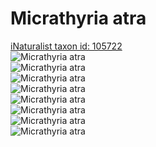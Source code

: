 
Micrathyria atra
================
  
[iNaturalist taxon id: 105722](https://www.inaturalist.org/taxa/105722)  
![Micrathyria atra](https://inaturalist-open-data.s3.amazonaws.com/photos/5977675/medium.jpeg)  
![Micrathyria atra](https://inaturalist-open-data.s3.amazonaws.com/photos/5977676/medium.jpeg)  
![Micrathyria atra](https://inaturalist-open-data.s3.amazonaws.com/photos/5977679/medium.jpeg)  
![Micrathyria atra](https://inaturalist-open-data.s3.amazonaws.com/photos/5977681/medium.jpeg)  
![Micrathyria atra](https://inaturalist-open-data.s3.amazonaws.com/photos/5977675/medium.jpeg)  
![Micrathyria atra](https://inaturalist-open-data.s3.amazonaws.com/photos/5977676/medium.jpeg)  
![Micrathyria atra](https://inaturalist-open-data.s3.amazonaws.com/photos/5977679/medium.jpeg)  
![Micrathyria atra](https://inaturalist-open-data.s3.amazonaws.com/photos/5977681/medium.jpeg)